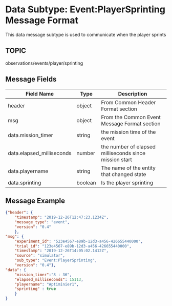 # Data Subtype: Event:PlayerSprinting Message Format
This data message subtype is used to communicate when the player sprints

## TOPIC

observations/events/player/sprinting

## Message Fields

| Field Name | Type | Description
| --- | --- | ---|
| header | object | From Common Header Format section
| msg | object | From the Common Event Message Format section
| data.mission_timer | string | the mission time of the event 
| data.elapsed_milliseconds | number | the number of elapsed milliseconds since mission start
| data.playername | string | The name of the entity that changed state|
| data.sprinting | boolean | Is the player sprinting

## Message Example

```json
{"header": {
	"timestamp": "2019-12-26T12:47:23.1234Z",
	"message_type": "event",
	"version": "0.4"
	},
"msg": { 
	"experiment_id": "523e4567-e89b-12d3-a456-426655440000",
    "trial_id": "123e4567-e89b-12d3-a456-426655440000",
	"timestamp": "2019-12-26T14:05:02.1412Z",
	"source": "simulator",
	"sub_type": "Event:PlayerSprinting",
	"version": "0.4"},
"data": {
	"mission_timer":"8 : 36",
	"elapsed_milliseconds": 15113,
	"playername": "Aptiminier1",	
	"sprinting" : true
	}
}

```